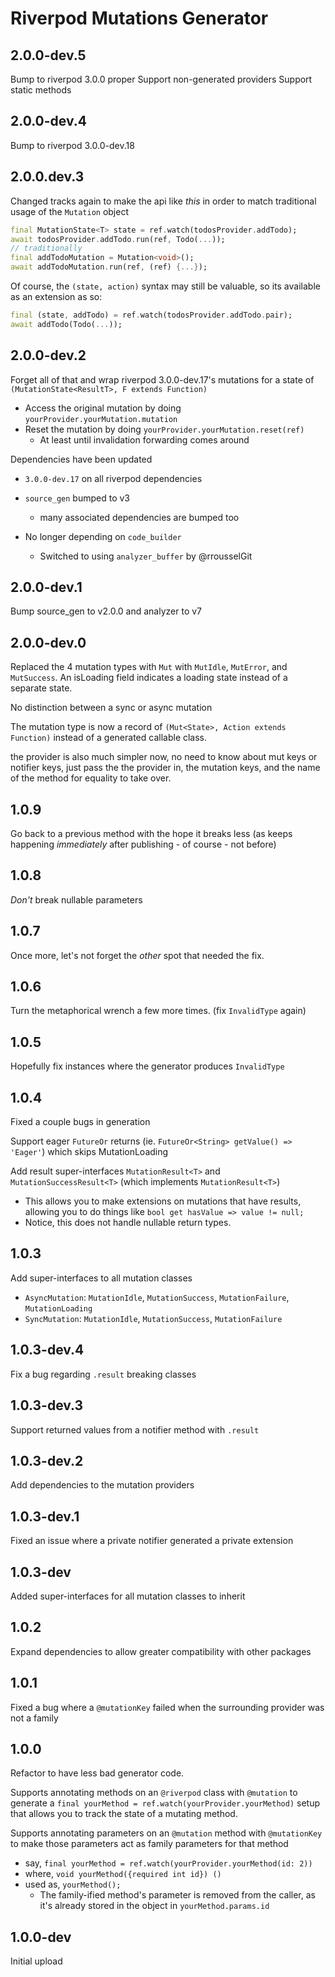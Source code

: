 # Riverpod Mutations Generator

## 2.0.0-dev.5

Bump to riverpod 3.0.0 proper
Support non-generated providers
Support static methods

## 2.0.0-dev.4

Bump to riverpod 3.0.0-dev.18

## 2.0.0.dev.3

Changed tracks again to make the api like _this_ in order to match traditional usage of the `Mutation` object

```dart
final MutationState<T> state = ref.watch(todosProvider.addTodo);
await todosProvider.addTodo.run(ref, Todo(...));
// traditionally
final addTodoMutation = Mutation<void>();
await addTodoMutation.run(ref, (ref) {...});
```

Of course, the `(state, action)` syntax may still be valuable, so its available as an extension as so:

```dart
final (state, addTodo) = ref.watch(todosProvider.addTodo.pair);
await addTodo(Todo(...));
```

## 2.0.0-dev.2

Forget all of that and wrap riverpod 3.0.0-dev.17's mutations for a state of `(MutationState<ResultT>, F extends Function)`

- Access the original mutation by doing `yourProvider.yourMutation.mutation`
- Reset the mutation by doing `yourProvider.yourMutation.reset(ref)`
  - At least until invalidation forwarding comes around

Dependencies have been updated

- `3.0.0-dev.17` on all riverpod dependencies
- `source_gen` bumped to v3
  - many associated dependencies are bumped too

- No longer depending on `code_builder`
  - Switched to using `analyzer_buffer` by @rrousselGit

## 2.0.0-dev.1

Bump source_gen to v2.0.0 and analyzer to v7

## 2.0.0-dev.0

Replaced the 4 mutation types with `Mut` with `MutIdle`, `MutError`, and `MutSuccess`.
An isLoading field indicates a loading state instead of a separate state.

No distinction between a sync or async mutation

The mutation type is now a record of `(Mut<State>, Action extends Function)` instead of a generated callable class.

the provider is also much simpler now, no need to know about mut keys or notifier keys, just pass the the provider in, the mutation keys, and the name of the method for equality to take over.

## 1.0.9

Go back to a previous method with the hope it breaks less (as keeps happening _immediately_ after publishing - of course - not before)

## 1.0.8

_Don't_ break nullable parameters

## 1.0.7

Once more, let's not forget the _other_ spot that needed the fix.

## 1.0.6

Turn the metaphorical wrench a few more times. (fix `InvalidType` again)

## 1.0.5

Hopefully fix instances where the generator produces `InvalidType`

## 1.0.4

Fixed a couple bugs in generation

Support eager `FutureOr` returns (ie. `FutureOr<String> getValue() => 'Eager'`) which skips MutationLoading

Add result super-interfaces `MutationResult<T>` and `MutationSuccessResult<T>` (which implements `MutationResult<T>`)

- This allows you to make extensions on mutations that have results, allowing you to do things like `bool get hasValue => value != null;`
- Notice, this does not handle nullable return types.

## 1.0.3

Add super-interfaces to all mutation classes

- `AsyncMutation`: `MutationIdle`, `MutationSuccess`, `MutationFailure`, `MutationLoading`
- `SyncMutation`: `MutationIdle`, `MutationSuccess`, `MutationFailure`

## 1.0.3-dev.4

Fix a bug regarding `.result` breaking classes

## 1.0.3-dev.3

Support returned values from a notifier method with `.result`

## 1.0.3-dev.2

Add dependencies to the mutation providers

## 1.0.3-dev.1

Fixed an issue where a private notifier generated a private extension

## 1.0.3-dev

Added super-interfaces for all mutation classes to inherit

## 1.0.2

Expand dependencies to allow greater compatibility with other packages

## 1.0.1

Fixed a bug where a `@mutationKey` failed when the surrounding provider was not a family

## 1.0.0

Refactor to have less bad generator code.

Supports annotating methods on an `@riverpod` class with `@mutation` to generate a `final yourMethod = ref.watch(yourProvider.yourMethod)` setup that allows you to track the state of a mutating method.

Supports annotating parameters on an `@mutation` method with `@mutationKey` to make those parameters act as family parameters for that method

- say, `final yourMethod = ref.watch(yourProvider.yourMethod(id: 2))`
- where, `void yourMethod({required int id}) ()`
- used as, `yourMethod();`
  - The family-ified method's parameter is removed from the caller, as it's already stored in the object in `yourMethod.params.id`

## 1.0.0-dev

Initial upload
